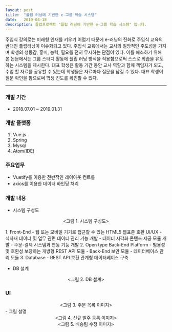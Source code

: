 ```yaml
---
layout: post
title:  "플립 러닝에 기반한 e-그룹 학습 시스템"
date:   2019-04-18
description: 졸업프로젝트 "플립 러닝에 기반한 e-그룹 학습 시스템" 입니다.
---
```


<p class="intro"><span class="dropcap">주</span>입식 강의로는 미래형 인재를 키우기 어렵기 때문에 e-러닝의 진화로 주입식 교육의 반대인 플립러닝이 이슈화되고 있다. 주입식 교육에서는 교사의 일방적인 주도성을 가지며 학생의 생동감, 흥미, 능력, 필요를 전혀 무시하는 단점이 있다. 이를 해소하기 위해 본 논문에서는 그룹 스터디 활동에 플립 러닝 방식을 적용함으로써 스스로 학습을 유도하는 시스템을 제시한다. 대표 학생은 활동 기간 동안 교사 역할과 함께 책임자가 되고, 수업  할 자료를 공유할 수 있는데 학생들은 자료마다 질문을 남길 수 있다. 대표 학생이 질문 확인을 함으로써 학생 진도를 확인할 수 있다.</p>

<hr>

<!-- # Heading 1

## Heading 2

### Heading 3

#### Heading 4

##### Heading 5

###### Heading 6 -->

<!-- <blockquote>개발 환경</blockquote> -->

### 개발 기간
* 2018.07.01 ~ 2019.01.31

### 개발 플랫폼
1. Vue.js
2. Spring
3. Mysql
4. Atom(IDE)

### 주요업무
* Vuetify를 이용한 전반적인 레이아웃 컨트롤
* axios를 이용한 데이터 바인딩 처리

### 개발 내용
* 시스템 구성도
<figure style="text-align: center;"><img src="{{ '/assets/img/산학공동과제_시스템구성도.JPG'}}" style="margin-bottom:0" alt=""><그림 1. 시스템 구성도></figure>
  1. Front-End
   - 웹 또는 모바일 기기로 접근할 수 있는 HTML5 웹표준 호환 UI/UX
   - 식자재 데이터 및 업무 관련 데이터 관리 기능 개발
   - 데이터 시각화 콘텐츠 제공 모듈 개발
   - 주문-결제 시스템과 연동 기능 개발
  2. Open type Back-End Platform
   - 범용성 및 호환성 보장하는 개방형 REST API 모듈
   - Back-End 보안 모듈
   - 데이터베이스 관리 모듈
  3. Database
   - REST API 호환 관계형 데이터베이스 구축

* DB 설계
<figure style="text-align: center;"><img src="{{ '/assets/img/산학공동과제_DB.png'}}" style="margin-bottom:0" alt=""><그림 2. DB 설계></figure>

### UI
<figure style="text-align: center;margin: 0"><img src="{{ '/assets/img/산학공동과제_주문목록.png'}}" style="margin-bottom:0" alt=""><그림 3. 주문 목록 이미지></figure>
  - 그림 설명
<figure style="text-align: center;margin: 0"><img src="{{ '/assets/img/산학공동과제_신규발주등록.png'}}" style="margin-bottom:0" alt=""><그림 4. 신규 발주 등록 이미지></figure>

<figure style="text-align: center;margin: 0"><img src="{{ '/assets/img/산학공동과제_배송팀수정.png'}}" style="margin-bottom:0" alt=""><그림 5. 배송팀 수정 이미지></figure>
